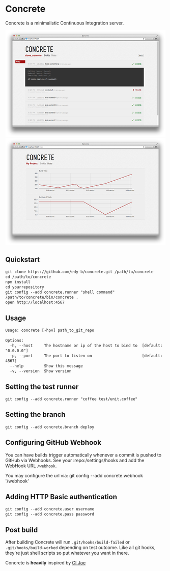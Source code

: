 # Concrete
Concrete is a minimalistic Continuous Integration server.

![concrete](https://github.com/edy/concrete/raw/master/src/screenshot_builds.png)
![concrete](https://github.com/edy/concrete/raw/master/src/screenshot_stats.png)

## Quickstart
    git clone https://github.com/edy-b/concrete.git /path/to/concrete
    cd /path/to/concrete
    npm install
    cd yourrepository
    git config --add concrete.runner "shell command"
    /path/to/concrete/bin/concrete .
    open http://localhost:4567

## Usage
    Usage: concrete [-hpv] path_to_git_repo

    Options:
      -h, --host     The hostname or ip of the host to bind to  [default: "0.0.0.0"]
      -p, --port     The port to listen on                      [default: 4567]
      --help         Show this message
      -v, --version  Show version

## Setting the test runner
    git config --add concrete.runner "coffee test/unit.coffee"

## Setting the branch
    git config --add concrete.branch deploy

## Configuring GitHub Webhook
You can have builds trigger automatically whenever a commit is pushed to GitHub
via Webhooks. See your :repo:/settings/hooks and add the WebHook URL `/webhook`.

You may configure the url via:
    git config --add concrete.webhook '/webhook'

## Adding HTTP Basic authentication
    git config --add concrete.user username
    git config --add concrete.pass password

## Post build
After building Concrete will run `.git/hooks/build-failed` or `.git/hooks/build-worked` depending on test outcome. Like all git hooks, they're just shell scripts so put whatever you want in there.


Concrete is **heavily** inspired by [CI Joe](https://github.com/defunkt/cijoe)
